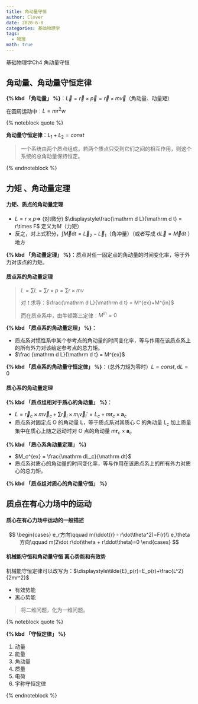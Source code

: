 ```yaml
---
title: 角动量守恒
author: Clover
date: 2020-6-8
categories: 基础物理学
tags:
  - 物理
math: true
---
```


基础物理学Ch4 角动量守恒

<!-- more -->

## 角动量、角动量守恒定律

**{% kbd 「角动量」 %}**：$\vec L = \vec r \times \vec p = \vec r \times m \vec v$（角动量、动量矩）

在圆周运动中：$L = mr^2 w$

{% noteblock quote %}

**角动量守恒定律**：$L_1+L_2 = const$

> 一个系统由两个质点组成，若两个质点只受到它们之间的相互作用，则这个系统的总角动量保持恒定。

{% endnoteblock %}

## 力矩 、角动量定理

#### 力矩、质点的角动量定理

- $L = r\times p\Rightarrow$ (对t微分) $\displaystyle\frac{\mathrm d L}{\mathrm d t} = r\times F$ 定义为$M$（力矩）
- 反之，对上式积分，$\int \vec M \mathrm d t = \vec L _ 2 - \vec L _ 1$（角冲量）（或者写成 $\mathrm d \vec L = \vec M \mathrm d t$ ）地方

**{% kbd 「角动量定理」 %}**：质点对任一固定点的角动量的时间变化率，等于外力对该点的力矩。

#### 质点系的角动量定理

> $L = \sum L = \sum r \times p=\sum r\times mv$
>
> 对 $t$ 求导：$\frac{\mathrm d L}{\mathrm d t} = M^{ex}+M^{in}$
>
> 而在质点系中，由牛顿第三定律：$M^{in}=0$

**{% kbd 「质点系的角动量定理」 %}**：
- 质点系对惯性系中某个参考点的角动量的时间变化率，等与作用在该质点系上的所有外力对该给定参考点的总力矩。
- $\frac {\mathrm d L}{\mathrm d t} = M^{ex}$

**{% kbd 「质点系的角动量守恒定律」 %}**：（总外力矩为零时）$L = const , \mathrm dL =0$

#### 质心系的角动量定理

**{% kbd 「质点组相对于质心的角动量」 %}**：

- $L = \vec r_c \times m\vec v_c+\sum \vec r_i \times m_i \vec v_i' = L_c+m\boldsymbol r_c\times\boldsymbol a_c$
- 质点系对固定点 O 的角动量 L，等于质点系对其质心 C 的角动量 $L_c$ 加上质量集中在质心上随之运动时对 O 点的角动量 $m\boldsymbol r_c\times\boldsymbol a_c$

**{% kbd 「质心系角动量定理」 %}**

- $M_c^{ex} = \frac{\mathrm dL_c}{\mathrm dt}$
- 质点系对质心的角动量的时间变化率，等与作用在该质点系上的所有外力对质心的总力矩。

**{% kbd 「质点组对质心的角动量守恒」 %}**

## 质点在有心力场中的运动

#### 质心在有心力场中运动的一般描述

$$
\begin{cases}
  e_r方向\qquad m(\ddot{r} - r\dot\theta^2)=F(r)\\
  e_\theta 方向\qquad m(2\dot r\dot\theta + r\ddot\theta)=0
\end{cases}
$$

#### 机械能守恒和角动量守恒 离心势能和有效势

机械能守恒定律可以改写为：$\displaystyle\tilde{E}_p(r)=E_p(r)+\frac{L^2}{2mr^2}$

- 有效势能
- 离心势能

> 将二维问题，化为一维问题。

{% noteblock quote %}

**{% kbd 「守恒定律」 %}**

1. 动量
2. 能量
3. 角动量
4. 质量
5. 电荷
6. 宇称守恒定律

{% endnoteblock %}
